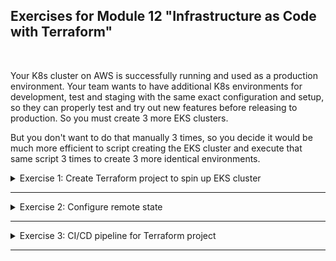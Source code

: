 ## Exercises for Module 12 "Infrastructure as Code with Terraform"
<br />

Your K8s cluster on AWS is successfully running and used as a production environment. Your team wants to have additional K8s environments for development, test and staging with the same exact configuration and setup, so they can properly test and try out new features before releasing to production. So you must create 3 more EKS clusters.

But you don't want to do that manually 3 times, so you decide it would be much more efficient to script creating the EKS cluster and execute that same script 3 times to create 3 more identical environments.

<details>
<summary>Exercise 1: Create Terraform project to spin up EKS cluster</summary>
<br />

**Tasks:**

Create a Terraform project that spins up an EKS cluster with the exact same setup that you created in the previous exercise, for the same Java Gradle application:
- Create EKS cluster with 3 Nodes and 1 Fargate profile only for your java application
- Deploy Mysql with 3 replicas with volumes for data persistence using helm

Create a separate git repository for your Terraform project, separate from the Java application, so that changes to the EKS cluster can be made by a separate team independent of the application changes themselves.

**Steps to solve the tasks:**


</details>

******

<details>
<summary>Exercise 2: Configure remote state</summary>
<br />

**Tasks:**
By default, TF stores state locally. You know that this is not practical when working in a team, because each user must make sure they always have the latest state data before running Terraform. To fix that, you
- configure remote state with a remote data store for your terraform project.

You can use e.g. S3 bucket for storage.

**Steps to solve the tasks:**


</details>

******

<details>
<summary>Exercise 3: CI/CD pipeline for Terraform project</summary>
<br />

Now, the platform team that manages K8s clusters want to make changes to the cluster configurations based on the Infrastructure as Code best practices:

They collaborate and commit changes to git repository and those changes get applied to the cluster through a CI/CD pipeline.

So the AWS infrastructure and K8s cluster changes will be deployed the same way as the application changes, using a CI/CD pipeline.

So the team asks you to help them create a separate Jenkins pipeline for the Terraform project, in addition to your java-app pipeline from the previous module.

**Tasks:**
- Create a separate Jenkins pipeline for Terraform provisioning the EKS cluster

**Steps to solve the tasks:**


</details>

******